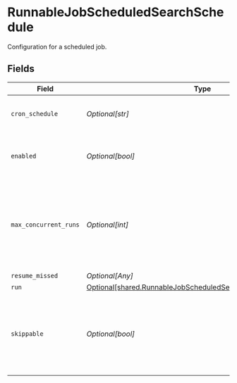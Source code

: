 # RunnableJobScheduledSearchSchedule

Configuration for a scheduled job.


## Fields

| Field                                                                                                                                      | Type                                                                                                                                       | Required                                                                                                                                   | Description                                                                                                                                |
| ------------------------------------------------------------------------------------------------------------------------------------------ | ------------------------------------------------------------------------------------------------------------------------------------------ | ------------------------------------------------------------------------------------------------------------------------------------------ | ------------------------------------------------------------------------------------------------------------------------------------------ |
| `cron_schedule`                                                                                                                            | *Optional[str]*                                                                                                                            | :heavy_minus_sign:                                                                                                                         | A cron schedule on which to run this job.                                                                                                  |
| `enabled`                                                                                                                                  | *Optional[bool]*                                                                                                                           | :heavy_minus_sign:                                                                                                                         | Determines whether or not this schedule is enabled.                                                                                        |
| `max_concurrent_runs`                                                                                                                      | *Optional[int]*                                                                                                                            | :heavy_minus_sign:                                                                                                                         | The maximum number of instances that may be running of this scheduled job at any given time.                                               |
| `resume_missed`                                                                                                                            | *Optional[Any]*                                                                                                                            | :heavy_minus_sign:                                                                                                                         | N/A                                                                                                                                        |
| `run`                                                                                                                                      | [Optional[shared.RunnableJobScheduledSearchScheduleRunSettings]](undefined/models/shared/runnablejobscheduledsearchschedulerunsettings.md) | :heavy_minus_sign:                                                                                                                         | N/A                                                                                                                                        |
| `skippable`                                                                                                                                | *Optional[bool]*                                                                                                                           | :heavy_minus_sign:                                                                                                                         | Skippable jobs can be delayed, up to their next run time, if the system is hitting concurrency limits.                                     |
